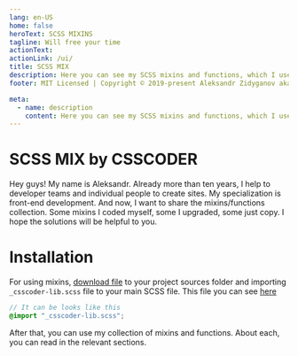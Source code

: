 ```yaml
---
lang: en-US
home: false
heroText: SCSS MIXINS
tagline: Will free your time
actionText: 
actionLink: /ui/
title: SCSS MIX
description: Here you can see my SCSS mixins and functions, which I use in my work. Hope it will be helpful.
footer: MIT Licensed | Copyright © 2019-present Aleksandr Zidyganov aka CSSCODER

meta:
  - name: description
    content: Here you can see my SCSS mixins and functions, which I use in my work. Hope it will be helpful.
---
```


<img src="https://mix.csscoder.pro/media/CSSCODER-MIX.jpg" style="display: none">

# SCSS MIX by CSSCODER

Hey guys! My name is Aleksandr. Already more than ten years, I help to developer teams and individual people to create sites. My specialization is front-end development. And now, I want to share the mixins/functions collection. Some mixins I coded myself, some I upgraded, some just copy.  I hope the solutions will be helpful to you.

# Installation

For using mixins, <a href="https://raw.githubusercontent.com/csscoderRU/scss-mix/master/src/csscoder-lib/_csscoder-lib.scss" target="_blank">download file</a> to your project sources folder and importing ```_csscoder-lib.scss``` file to your main SCSS file. This file you can see <a href="https://github.com/csscoderRU/scss-mix/blob/master/src/csscoder-lib/_csscoder-lib.scss" target="_blank">here</a>

```scss
// It can be looks like this
@import "_csscoder-lib.scss";
```

After that, you can use my collection of mixins and functions. About each, you can read in the relevant sections.
